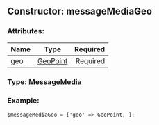 ## Constructor: messageMediaGeo  

### Attributes:

| Name     |    Type       | Required |
|----------|:-------------:|---------:|
|geo|[GeoPoint](../types/GeoPoint.md) | Required|


### Type: [MessageMedia](../types/MessageMedia.md)

### Example:


```
$messageMediaGeo = ['geo' => GeoPoint, ];
```
